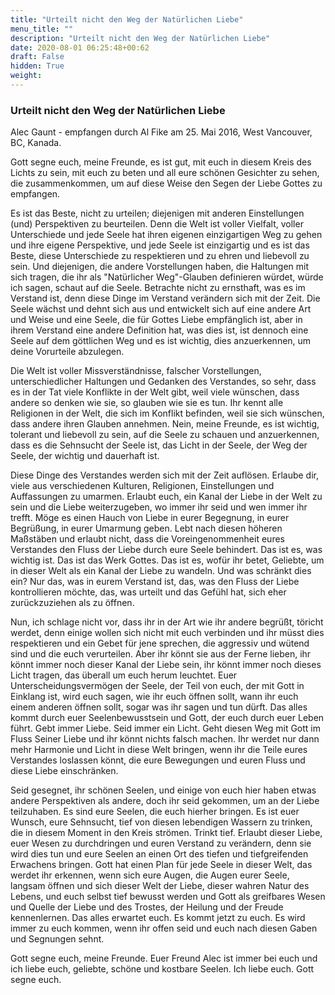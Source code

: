 ```yaml
---
title: "Urteilt nicht den Weg der Natürlichen Liebe"
menu_title: ""
description: "Urteilt nicht den Weg der Natürlichen Liebe"
date: 2020-08-01 06:25:48+00:62
draft: False
hidden: True
weight:
---
```

### Urteilt nicht den Weg der Natürlichen Liebe

Alec Gaunt - empfangen durch Al Fike am 25. Mai 2016, West Vancouver, BC, Kanada.

Gott segne euch, meine Freunde, es ist gut, mit euch in diesem Kreis des Lichts zu sein, mit euch zu beten und all eure schönen Gesichter zu sehen, die zusammenkommen, um auf diese Weise den Segen der Liebe Gottes zu empfangen.

Es ist das Beste, nicht zu urteilen; diejenigen mit anderen Einstellungen (und) Perspektiven zu beurteilen. Denn die Welt ist voller Vielfalt, voller Unterschiede und jede Seele hat ihren eigenen einzigartigen Weg zu gehen und ihre eigene Perspektive, und jede Seele ist einzigartig und es ist das Beste, diese Unterschiede zu respektieren und zu ehren und liebevoll zu sein. Und diejenigen, die andere Vorstellungen haben, die Haltungen mit sich tragen, die ihr als "Natürlicher Weg"-Glauben definieren würdet, würde ich sagen, schaut auf die Seele. Betrachte nicht zu ernsthaft, was es im Verstand ist, denn diese Dinge im Verstand verändern sich mit der Zeit. Die Seele wächst und dehnt sich aus und entwickelt sich auf eine andere Art und Weise und eine Seele, die für Gottes Liebe empfänglich ist, aber in ihrem Verstand eine andere Definition hat, was dies ist, ist dennoch eine Seele auf dem göttlichen Weg und es ist wichtig, dies anzuerkennen, um deine Vorurteile abzulegen.

Die Welt ist voller Missverständnisse, falscher Vorstellungen, unterschiedlicher Haltungen und Gedanken des Verstandes, so sehr, dass es in der Tat viele Konflikte in der Welt gibt, weil viele wünschen, dass andere so denken wie sie, so glauben wie sie es tun. Ihr kennt alle Religionen in der Welt, die sich im Konflikt befinden, weil sie sich wünschen, dass andere ihren Glauben annehmen. Nein, meine Freunde, es ist wichtig, tolerant und liebevoll zu sein, auf die Seele zu schauen und anzuerkennen, dass es die Sehnsucht der Seele ist, das Licht in der Seele, der Weg der Seele, der wichtig und dauerhaft ist.

Diese Dinge des Verstandes werden sich mit der Zeit auflösen. Erlaube dir, viele aus verschiedenen Kulturen, Religionen, Einstellungen und Auffassungen zu umarmen. Erlaubt euch, ein Kanal der Liebe in der Welt zu sein und die Liebe weiterzugeben, wo immer ihr seid und wen immer ihr trefft. Möge es einen Hauch von Liebe in eurer Begegnung, in eurer Begrüßung, in eurer Umarmung geben. Lebt nach diesen höheren Maßstäben und erlaubt nicht, dass die Voreingenommenheit eures Verstandes den Fluss der Liebe durch eure Seele behindert. Das ist es, was wichtig ist. Das ist das Werk Gottes. Das ist es, wofür ihr betet, Geliebte, um in dieser Welt als ein Kanal der Liebe zu wandeln. Und was schränkt dies ein? Nur das, was in eurem Verstand ist, das, was den Fluss der Liebe kontrollieren möchte, das, was urteilt und das Gefühl hat, sich eher zurückzuziehen als zu öffnen.

Nun, ich schlage nicht vor, dass ihr in der Art wie ihr andere begrüßt, töricht werdet, denn einige wollen sich nicht mit euch verbinden und ihr müsst dies respektieren und ein Gebet für jene sprechen, die aggressiv und wütend sind und die euch verurteilen. Aber ihr könnt sie aus der Ferne lieben, ihr könnt immer noch dieser Kanal der Liebe sein, ihr könnt immer noch dieses Licht tragen, das überall um euch herum leuchtet. Euer Unterscheidungsvermögen der Seele, der Teil von euch, der mit Gott in Einklang ist, wird euch sagen, wie ihr euch öffnen sollt, wann ihr euch einem anderen öffnen sollt, sogar was ihr sagen und tun dürft. Das alles kommt durch euer Seelenbewusstsein und Gott, der euch durch euer Leben führt. Gebt immer Liebe. Seid immer ein Licht. Geht diesen Weg mit Gott im Fluss Seiner Liebe und ihr könnt nichts falsch machen. Ihr werdet nur dann mehr Harmonie und Licht in diese Welt bringen, wenn ihr die Teile eures Verstandes loslassen könnt, die eure Bewegungen und euren Fluss und diese Liebe einschränken.

Seid gesegnet, ihr schönen Seelen, und einige von euch hier haben etwas andere Perspektiven als andere, doch ihr seid gekommen, um an der Liebe teilzuhaben. Es sind eure Seelen, die euch hierher bringen. Es ist euer Wunsch, eure Sehnsucht, tief von diesen lebendigen Wassern zu trinken, die in diesem Moment in den Kreis strömen. Trinkt tief. Erlaubt dieser Liebe, euer Wesen zu durchdringen und euren Verstand zu verändern, denn sie wird dies tun und eure Seelen an einen Ort des tiefen und tiefgreifenden Erwachens bringen. Gott hat einen Plan für jede Seele in dieser Welt, das werdet ihr erkennen, wenn sich eure Augen, die Augen eurer Seele, langsam öffnen und sich dieser Welt der Liebe, dieser wahren Natur des Lebens, und euch selbst tief bewusst werden und Gott als greifbares Wesen und Quelle der Liebe und des Trostes, der Heilung und der Freude kennenlernen. Das alles erwartet euch. Es kommt jetzt zu euch. Es wird immer zu euch kommen, wenn ihr offen seid und euch nach diesen Gaben und Segnungen sehnt.

Gott segne euch, meine Freunde. Euer Freund Alec ist immer bei euch und ich liebe euch, geliebte, schöne und kostbare Seelen. Ich liebe euch. Gott segne euch.
